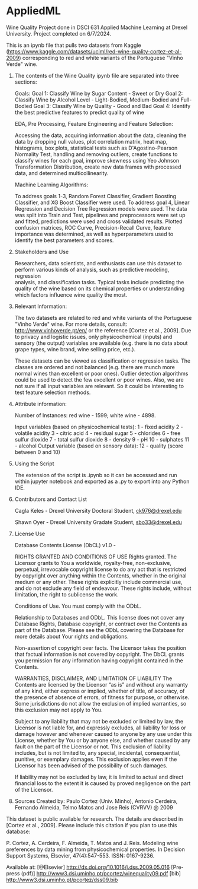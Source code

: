 # AppliedML
Wine Quality Project done in DSCI 631 Applied Machine Learning at Drexel University. Project completed on 6/7/2024.

This is an ipynb file that pulls two datasets from Kaggle (https://www.kaggle.com/datasets/uciml/red-wine-quality-cortez-et-al-2009) corresponding to red and white variants of the Portuguese "Vinho Verde" wine.   

1. The contents of the Wine Quality ipynb file are separated into three sections: 

   Goals:
	Goal 1: Classify Wine by Sugar Content - Sweet or Dry
	Goal 2: Classify Wine by Alcohol Level - Light-Bodied, Medium-Bodied and Full-Bodied
	Goal 3: Classify Wine by Quality - Good and Bad
	Goal 4: Identify the best predictive features to predict quality of wine


   EDA, Pre Processing, Feature Engineering and Feature Selection: 
	
	Accessing the data, acquiring information about the data, cleaning the data by dropping null values, plot correlation matrix, heat map, 	histograms, box plots, statistical tests such as D'Agostino-Pearson Normality Test, handling and removing outliers, create functions to 	classify wines for each goal, improve skewness using Yeo Johnson Transformation Distribution, create new data frames with processed data, 	and determined multicollinearity.

   Machine Learning Algorithms:

	To address goals 1-3, Random Forest Classifier, Gradient Boosting Classifier, and XG Boost Classifier were used. To address goal 4, Linear 	Regression and Decision Tree Regression models were used. The data was split into Train and Test, pipelines and preprocessors were set up and 	fitted, predictions were used and cross validated results. Plotted confusion matrices, ROC Curve, Precision-Recall Curve, feature importance was 	determined,  as well as hyperparameters used to identify the best parameters and scores.

2. Stakeholders and Use

   Researchers, data scientists, and enthusiasts can use this dataset to perform various kinds of analysis, such as predictive modeling, regression    
   analysis, and classification tasks. Typical tasks include predicting the quality of the wine based on its chemical properties or understanding which 
   factors influence wine quality the most.
  
3. Relevant Information:

   The two datasets are related to red and white variants of the Portuguese "Vinho Verde" wine.
   For more details, consult: http://www.vinhoverde.pt/en/ or the reference [Cortez et al., 2009].
   Due to privacy and logistic issues, only physicochemical (inputs) and sensory (the output) variables 
   are available (e.g. there is no data about grape types, wine brand, wine selling price, etc.).

   These datasets can be viewed as classification or regression tasks.
   The classes are ordered and not balanced (e.g. there are munch more normal wines than
   excellent or poor ones). Outlier detection algorithms could be used to detect the few excellent
   or poor wines. Also, we are not sure if all input variables are relevant. So
   it could be interesting to test feature selection methods. 

4. Attribute information:

   Number of Instances: red wine - 1599; white wine - 4898.

   Input variables (based on physicochemical tests):
   1 - fixed acidity
   2 - volatile acidity
   3 - citric acid
   4 - residual sugar
   5 - chlorides
   6 - free sulfur dioxide
   7 - total sulfur dioxide
   8 - density
   9 - pH
   10 - sulphates
   11 - alcohol
   Output variable (based on sensory data): 
   12 - quality (score between 0 and 10)

5. Using the Script

   The extension of the script is .ipynb so it can be accessed and run within jupyter notebook and exported as a .py to export into any Python IDE.

6. Contributors and Contact List

   Cagla Keles - Drexel University Doctoral Student, ck976@drexel.edu

   Shawn Oyer - Drexel University Gradate Student, sbo33@drexel.edu

7. License Use

   Database Contents License (DbCL) v1.0 - 

   RIGHTS GRANTED AND CONDITIONS OF USE
   Rights granted. The Licensor grants to You a worldwide, royalty-free, non-exclusive, perpetual, irrevocable copyright license to do any act that is       	restricted by copyright over anything within the Contents, whether in the original medium or any other. These rights explicitly include commercial 	use, and do not exclude any field of endeavour. These rights include, without limitation, the right to sublicense the work.

   Conditions of Use. You must comply with the ODbL.

   Relationship to Databases and ODbL. This license does not cover any Database Rights, Database copyright, or contract over the Contents as part of the 	Database. Please see the ODbL covering the Database for more details about Your rights and obligations.

   Non-assertion of copyright over facts. The Licensor takes the position that factual information is not covered by copyright. The DbCL grants you 	permission for any information having copyright contained in the Contents.

   WARRANTIES, DISCLAIMER, AND LIMITATION OF LIABILITY
   The Contents are licensed by the Licensor “as is” and without any warranty of any kind, either express or implied, whether of title, of accuracy, of 	the presence of absence of errors, of fitness for purpose, or otherwise. Some jurisdictions do not allow the exclusion of implied warranties, so 	this exclusion may not apply to You.

   Subject to any liability that may not be excluded or limited by law, the Licensor is not liable for, and expressly excludes, all liability for loss 	or 	damage however and whenever caused to anyone by any use under this License, whether by You or by anyone else, and whether caused by any fault on 	the part of the Licensor or not. This exclusion of liability includes, but is not limited to, any special, incidental, consequential, punitive, or 	exemplary damages. This exclusion applies even if the Licensor has been advised of the possibility of such damages.

   If liability may not be excluded by law, it is limited to actual and direct financial loss to the extent it is caused by proved negligence on the 	part 	of the Licensor.

8. Sources
  Created by: Paulo Cortez (Univ. Minho), Antonio Cerdeira, Fernando Almeida, Telmo Matos and Jose Reis (CVRVV) @ 2009

  This dataset is public available for research. The details are described in [Cortez et al., 2009]. 
  Please include this citation if you plan to use this database:

  P. Cortez, A. Cerdeira, F. Almeida, T. Matos and J. Reis. 
  Modeling wine preferences by data mining from physicochemical properties.
  In Decision Support Systems, Elsevier, 47(4):547-553. ISSN: 0167-9236.

  Available at: [@Elsevier] http://dx.doi.org/10.1016/j.dss.2009.05.016
                [Pre-press (pdf)] http://www3.dsi.uminho.pt/pcortez/winequality09.pdf
                [bib] http://www3.dsi.uminho.pt/pcortez/dss09.bib
